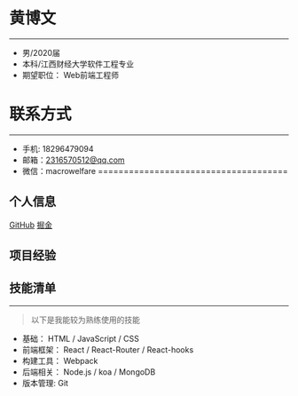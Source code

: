 


# 黄博文
----------------------------------
- 男/2020届
- 本科/江西财经大学软件工程专业
- 期望职位： Web前端工程师

# 联系方式
------------------------------------
- 手机: 18296479094
- 邮箱：[2316570512@qq.com](2316570512@qq.com)
- 微信：macrowelfare
=====================================

个人信息
--------------------
[GitHub](sss)
[掘金](ssss)


项目经验
----------------------



## 技能清单
-----------------------
> 以下是我能较为熟练使用的技能
- 基础： HTML / JavaScript / CSS
- 前端框架： React / React-Router / React-hooks
- 构建工具： Webpack
- 后端相关： Node.js / koa / MongoDB 
- 版本管理: Git